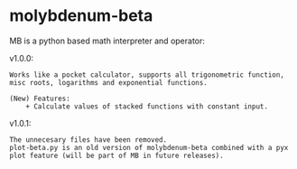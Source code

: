 molybdenum-beta
===============

MB is a python based math interpreter and operator:

v1.0.0:

    Works like a pocket calculator, supports all trigonometric function, misc roots, logarithms and exponential functions.
    
    (New) Features:
        + Calculate values of stacked functions with constant input.
v1.0.1:

    The unnecesary files have been removed.
    plot-beta.py is an old version of molybdenum-beta combined with a pyx plot feature (will be part of MB in future releases).
